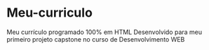 # Meu-curriculo
Meu currículo programado 100% em HTML
Desenvolvido para meu primeiro projeto capstone no curso de Desenvolvimento WEB
